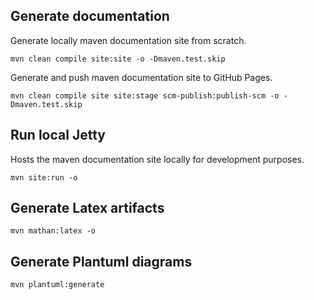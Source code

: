 ## Generate documentation

Generate locally maven documentation site from scratch.

```
mvn clean compile site:site -o -Dmaven.test.skip
```

Generate and push maven documentation site to GitHub Pages.

```
mvn clean compile site site:stage scm-publish:publish-scm -o -Dmaven.test.skip
```

## Run local Jetty

Hosts the maven documentation site locally for development purposes.

```
mvn site:run -o
```

## Generate Latex artifacts

```
mvn mathan:latex -o
```

## Generate Plantuml diagrams

```
mvn plantuml:generate
```
